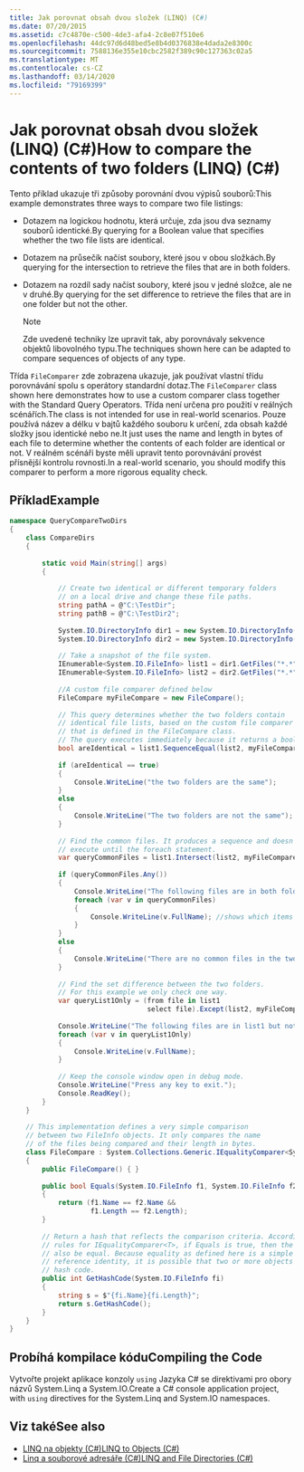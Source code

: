 ```yaml
---
title: Jak porovnat obsah dvou složek (LINQ) (C#)
ms.date: 07/20/2015
ms.assetid: c7c4870e-c500-4de3-afa4-2c8e07f510e6
ms.openlocfilehash: 44dc97d6d48bed5e8b4d0376838e4dada2e8300c
ms.sourcegitcommit: 7588136e355e10cbc2582f389c90c127363c02a5
ms.translationtype: MT
ms.contentlocale: cs-CZ
ms.lasthandoff: 03/14/2020
ms.locfileid: "79169399"
---
```

# <a name="how-to-compare-the-contents-of-two-folders-linq-c"></a><span data-ttu-id="e73d3-102">Jak porovnat obsah dvou složek (LINQ) (C#)</span><span class="sxs-lookup"><span data-stu-id="e73d3-102">How to compare the contents of two folders (LINQ) (C#)</span></span>
<span data-ttu-id="e73d3-103">Tento příklad ukazuje tři způsoby porovnání dvou výpisů souborů:</span><span class="sxs-lookup"><span data-stu-id="e73d3-103">This example demonstrates three ways to compare two file listings:</span></span>  
  
- <span data-ttu-id="e73d3-104">Dotazem na logickou hodnotu, která určuje, zda jsou dva seznamy souborů identické.</span><span class="sxs-lookup"><span data-stu-id="e73d3-104">By querying for a Boolean value that specifies whether the two file lists are identical.</span></span>  
  
- <span data-ttu-id="e73d3-105">Dotazem na průsečík načíst soubory, které jsou v obou složkách.</span><span class="sxs-lookup"><span data-stu-id="e73d3-105">By querying for the intersection to retrieve the files that are in both folders.</span></span>  
  
- <span data-ttu-id="e73d3-106">Dotazem na rozdíl sady načíst soubory, které jsou v jedné složce, ale ne v druhé.</span><span class="sxs-lookup"><span data-stu-id="e73d3-106">By querying for the set difference to retrieve the files that are in one folder but not the other.</span></span>  
  
    > [!NOTE]
    > <span data-ttu-id="e73d3-107">Zde uvedené techniky lze upravit tak, aby porovnávaly sekvence objektů libovolného typu.</span><span class="sxs-lookup"><span data-stu-id="e73d3-107">The techniques shown here can be adapted to compare sequences of objects of any type.</span></span>  
  
 <span data-ttu-id="e73d3-108">Třída `FileComparer` zde zobrazena ukazuje, jak používat vlastní třídu porovnávání spolu s operátory standardní dotaz.</span><span class="sxs-lookup"><span data-stu-id="e73d3-108">The `FileComparer` class shown here demonstrates how to use a custom comparer class together with the Standard Query Operators.</span></span> <span data-ttu-id="e73d3-109">Třída není určena pro použití v reálných scénářích.</span><span class="sxs-lookup"><span data-stu-id="e73d3-109">The class is not intended for use in real-world scenarios.</span></span> <span data-ttu-id="e73d3-110">Pouze používá název a délku v bajtů každého souboru k určení, zda obsah každé složky jsou identické nebo ne.</span><span class="sxs-lookup"><span data-stu-id="e73d3-110">It just uses the name and length in bytes of each file to determine whether the contents of each folder are identical or not.</span></span> <span data-ttu-id="e73d3-111">V reálném scénáři byste měli upravit tento porovnávání provést přísnější kontrolu rovnosti.</span><span class="sxs-lookup"><span data-stu-id="e73d3-111">In a real-world scenario, you should modify this comparer to perform a more rigorous equality check.</span></span>  
  
## <a name="example"></a><span data-ttu-id="e73d3-112">Příklad</span><span class="sxs-lookup"><span data-stu-id="e73d3-112">Example</span></span>  
  
```csharp  
namespace QueryCompareTwoDirs  
{  
    class CompareDirs  
    {  
  
        static void Main(string[] args)  
        {  
  
            // Create two identical or different temporary folders
            // on a local drive and change these file paths.  
            string pathA = @"C:\TestDir";  
            string pathB = @"C:\TestDir2";  
  
            System.IO.DirectoryInfo dir1 = new System.IO.DirectoryInfo(pathA);  
            System.IO.DirectoryInfo dir2 = new System.IO.DirectoryInfo(pathB);  
  
            // Take a snapshot of the file system.  
            IEnumerable<System.IO.FileInfo> list1 = dir1.GetFiles("*.*", System.IO.SearchOption.AllDirectories);  
            IEnumerable<System.IO.FileInfo> list2 = dir2.GetFiles("*.*", System.IO.SearchOption.AllDirectories);  
  
            //A custom file comparer defined below  
            FileCompare myFileCompare = new FileCompare();  
  
            // This query determines whether the two folders contain  
            // identical file lists, based on the custom file comparer  
            // that is defined in the FileCompare class.  
            // The query executes immediately because it returns a bool.  
            bool areIdentical = list1.SequenceEqual(list2, myFileCompare);  
  
            if (areIdentical == true)  
            {  
                Console.WriteLine("the two folders are the same");  
            }  
            else  
            {  
                Console.WriteLine("The two folders are not the same");  
            }  
  
            // Find the common files. It produces a sequence and doesn't
            // execute until the foreach statement.  
            var queryCommonFiles = list1.Intersect(list2, myFileCompare);  
  
            if (queryCommonFiles.Any())  
            {  
                Console.WriteLine("The following files are in both folders:");  
                foreach (var v in queryCommonFiles)  
                {  
                    Console.WriteLine(v.FullName); //shows which items end up in result list  
                }  
            }  
            else  
            {  
                Console.WriteLine("There are no common files in the two folders.");  
            }  
  
            // Find the set difference between the two folders.  
            // For this example we only check one way.  
            var queryList1Only = (from file in list1  
                                  select file).Except(list2, myFileCompare);  
  
            Console.WriteLine("The following files are in list1 but not list2:");  
            foreach (var v in queryList1Only)  
            {  
                Console.WriteLine(v.FullName);  
            }  
  
            // Keep the console window open in debug mode.  
            Console.WriteLine("Press any key to exit.");  
            Console.ReadKey();  
        }  
    }  
  
    // This implementation defines a very simple comparison  
    // between two FileInfo objects. It only compares the name  
    // of the files being compared and their length in bytes.  
    class FileCompare : System.Collections.Generic.IEqualityComparer<System.IO.FileInfo>  
    {  
        public FileCompare() { }  
  
        public bool Equals(System.IO.FileInfo f1, System.IO.FileInfo f2)  
        {  
            return (f1.Name == f2.Name &&  
                    f1.Length == f2.Length);  
        }  
  
        // Return a hash that reflects the comparison criteria. According to the
        // rules for IEqualityComparer<T>, if Equals is true, then the hash codes must  
        // also be equal. Because equality as defined here is a simple value equality, not  
        // reference identity, it is possible that two or more objects will produce the same  
        // hash code.  
        public int GetHashCode(System.IO.FileInfo fi)  
        {  
            string s = $"{fi.Name}{fi.Length}";
            return s.GetHashCode();  
        }  
    }  
}  
```  
  
## <a name="compiling-the-code"></a><span data-ttu-id="e73d3-113">Probíhá kompilace kódu</span><span class="sxs-lookup"><span data-stu-id="e73d3-113">Compiling the Code</span></span>  
 <span data-ttu-id="e73d3-114">Vytvořte projekt aplikace konzoly `using` Jazyka C# se direktivami pro obory názvů System.Linq a System.IO.</span><span class="sxs-lookup"><span data-stu-id="e73d3-114">Create a C# console application project, with `using` directives for the System.Linq and System.IO namespaces.</span></span>  
  
## <a name="see-also"></a><span data-ttu-id="e73d3-115">Viz také</span><span class="sxs-lookup"><span data-stu-id="e73d3-115">See also</span></span>

- [<span data-ttu-id="e73d3-116">LINQ na objekty (C#)</span><span class="sxs-lookup"><span data-stu-id="e73d3-116">LINQ to Objects (C#)</span></span>](./linq-to-objects.md)
- [<span data-ttu-id="e73d3-117">Linq a souborové adresáře (C#)</span><span class="sxs-lookup"><span data-stu-id="e73d3-117">LINQ and File Directories (C#)</span></span>](./linq-and-file-directories.md)
